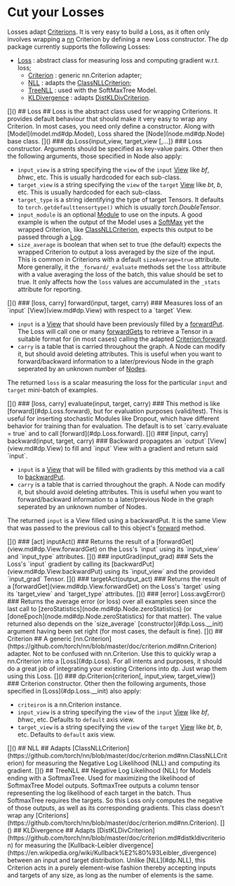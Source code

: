 # Cut your Losses #
Losses adapt [Criterions](https://github.com/torch/nn/blob/master/doc/criterion.md#nn.Criterion). It is very easy to build a Loss, as it often only involves wrapping a [nn](https://github.com/torch/nn/blob/master/README.md) Criterion by defining a new Loss constructor. The dp package currently supports the following Losses:
 
  * [Loss](#dp.Loss) : abstract class for measuring loss and computing gradient w.r.t. loss;
    * [Criterion](#dp.Criterion) : generic nn.Criterion adapter;
    * [NLL](#dp.NLL) : adapts the [ClassNLLCriterion](https://github.com/torch/nn/blob/master/doc/criterion.md#nn.ClassNLLCriterion);
    * [TreeNLL](#dp.TreeNLL) : used with the SoftMaxTree Model.
    * [KLDivergence](#dp.KLDivergence) : adapts [DistKLDivCriterion](https://github.com/torch/nn/blob/master/doc/criterion.md#distkldivcriterion).

<a name="dp.Loss"/>
[]()
## Loss ##
Loss is the abstract class used for wrapping Criterions. It provides default behaviour that should make it very easy to wrap any Criterion. In most cases, you need only define a constructor. Along with [Model](model.md#dp.Model), Loss shared the [Node](node.md#dp.Node) base class.

<a name="dp.Loss.__init"/>
[]()
### dp.Loss{input_view, target_view [,...]} ###
Loss constructor. Arguments should be specified as key-value pairs. Other then the following arguments, those specified in Node also apply:
 
  * `input_view` is a string specifying the `view` of the `input` [View](view.md#dp.View) like _bf_, _bhwc_, etc.  This is usually hardcoded for each sub-class.
  * `target_view` is a string specifying the `view` of the `target` [View](view.md#dp.View) like _bt_, _b_, etc. This is usually hardcoded for each sub-class.
  * `target_type` is a string identifying the type of target Tensors. It defaults to `torch.getdefaulttensortype()` which is usually _torch.DoubleTensor_.
  * `input_module` is an optional [Module](https://github.com/torch/nn/blob/master/doc/module.md#module) to use on the inputs. A good example is when the output of the Model uses a [SoftMax](https://github.com/torch/nn/blob/master/doc/transfer.md#softmax) yet the wrapped Criterion, like [ClassNLLCriterion](https://github.com/torch/nn/blob/master/doc/criterion.md#nn.ClassNLLCriterion), expects this output to be passed through a [Log](https://github.com/torch/nn/blob/master/Log.lua).
  * `size_average` is boolean that when set to true (the default) expects the wrapped Criterion to output a loss averaged by the size of the input. This is common in Criterions with a default `sizeAverage=true` attribute. More generally, it the `_forward/_evaluate` methods set the `loss` attribute with a value averaging the loss of the batch, this value should be set to true. It only affects how the `loss` values are accumulated in the `_stats` attribute for reporting.

<a name="dp.Loss.forward"/>
[]()
### [loss, carry] forward(input, target, carry) ###
Measures loss of an `input` [View](view.md#dp.View) with respect to a `target` View.

  * `input` is a [View](view.md#dp.View) that should have been previously filled by a [forwardPut](view.md#dp.View.forwardPut). The Loss will call one or many [forwardGets](view.md#dp.View.forwardGet) to retrieve a Tensor in a suitable format for (in most cases) calling the adapted [Criterion:forward](https://github.com/torch/nn/blob/master/doc/criterion.md#output-forwardinput-target).
  * `carry` is a table that is carried throughout the graph. A Node can modify it, but should avoid deleting attributes. This is useful when you want to forward/backward information to a later/previous Node in the graph seperated by an unknown number of [Nodes](node.md#dp.Node).

The returned `loss` is a scalar measuring the loss for the particular `input` and `target` mini-batch of examples.

<a name="dp.Loss.evaluate"/>
[]()
### [loss, carry] evaluate(input, target, carry) ###
This method is like [forward](#dp.Loss.forward), but for evaluation purposes (valid/test).
This is useful for inserting stochastic Modules like Dropout, which have 
different behavior for training than for evaluation. The default is to set 
`carry.evaluate = true` and to call [forward](#dp.Loss.forward).

<a name="dp.Loss.backward"/>
[]()
### [input, carry] backward(input, target, carry) ###
Backward propagates an `output` [View](view.md#dp.View) to fill and `input` View with a gradient and return said `input`.
 
  * `input` is a [View](view.md#dp.View) that will be filled with gradients by this method via a call to  [backwardPut](view.md#dp.View.backwardPut).
  * `carry` is a table that is carried throughout the graph. A Node can modify it, but should avoid deleting attributes. This is useful when you want to forward/backward information to a later/previous Node in the graph seperated by an unknown number of Nodes.

The returned `input` is a View filled using a backwardPut. It is the same View that was passed to the previous call to this object's [forward](#dp.Loss.forward) method.

<a name='dp.Loss.inputAct'/>
[]()
### [act] inputAct() ###
Returns the result of a [forwardGet](view.md#dp.View.forwardGet) on the Loss's `input` 
using its `input_view` and `input_type` attributes.

<a name='dp.Loss.inputGrad'/>
[]()
### inputGrad(input_grad) ###
Sets the Loss's `input` gradient by calling its [backwardPut](view.md#dp.View.backwardPut) using its `input_view` 
and the provided `input_grad` Tensor.

<a name='dp.Loss.targetAct'/>
[]()
### targetAct(output_act) ###
Returns the result of a [forwardGet](view.md#dp.View.forwardGet) on the Loss's `target` 
using its `target_view` and `target_type` attributes.

<a name='dp.Loss.avgError'/>
[]()
### [error] Loss:avgError() ###
Returns the average error (or loss) over all examples seen since the last call to [zeroStatistics](node.md#dp.Node.zeroStatistics) (or [doneEpoch](node.md#dp.Node.zeroStatistics) for that matter).
The value returned also depends on the `size_average` [constructor](#dp.Loss.__init) argument having been set right (for most cases, the default is fine).

<a name="dp.Criterion"/>
[]()
## Criterion ##
A generic [nn.Criterion](https://github.com/torch/nn/blob/master/doc/criterion.md#nn.Criterion) adapter. Not to be confused with nn.Criterion. Use this to quickly wrap a nn.Criterion into a [Loss](#dp.Loss). 
For all intents and purposes, it should do a great 
job of integrating your existing Criterions into dp. Just wrap them using this Loss. 

<a name="dp.Criterion.__init"/>
[]()
### dp.Criterion{criterion[, input_view, target_view]} ###
Criterion constructor. Other then the following 
arguments, those specified in [Loss](#dp.Loss.__init) also apply:
 
  * `criteiron` is a nn.Criterion instance.
  * `input_view` is a string specifying the `view` of the `input` [View](view.md#dp.View) like _bf_, _bhwc_, etc. Defaults to `default` axis view.
  * `target_view` is a string specifying the `view` of the `target` [View](view.md#dp.View) like _bt_, _b_, etc. Defaults to `default` axis view.

<a name="dp.NLL"/>
[]()
## NLL ##
Adapts [ClassNLLCriterion](https://github.com/torch/nn/blob/master/doc/criterion.md#nn.ClassNLLCriterion) for measuring the Negative Log Likelihood (NLL) and computing its gradient.


<a name="dp.TreeNLL"/>
[]()
## TreeNLL ##
Negative Log Likelihood (NLL) for Models ending with a SoftmaxTree. Used for maximizing the likelihood of SoftmaxTree Model outputs. SoftmaxTree outputs a column tensor representing the log likelihood of each target in the batch. Thus SoftmaxTree requires the targets. So this Loss only computes the negative of those outputs, as well as its corresponding gradients. This class doesn't wrap any [Criterions](https://github.com/torch/nn/blob/master/doc/criterion.md#nn.Criterion).

<a name="dp.KLDivergence"/>
[]()
## KLDivergence ##
Adapts [DistKLDivCriterion](https://github.com/torch/nn/blob/master/doc/criterion.md#distkldivcriterion) for measuring the [Kullback-Leibler divergence](https://en.wikipedia.org/wiki/Kullback%E2%80%93Leibler_divergence) between an input and target distribution. Unlike [NLL](#dp.NLL), this Criterion acts in a purely element-wise fashion thereby accepting inputs and targets of any size, as long as the number of elements is the same.
